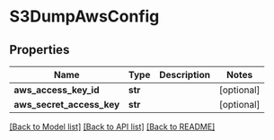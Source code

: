 # S3DumpAwsConfig

## Properties
Name | Type | Description | Notes
------------ | ------------- | ------------- | -------------
**aws_access_key_id** | **str** |  | [optional] 
**aws_secret_access_key** | **str** |  | [optional] 

[[Back to Model list]](../README.md#documentation-for-models) [[Back to API list]](../README.md#documentation-for-api-endpoints) [[Back to README]](../README.md)

